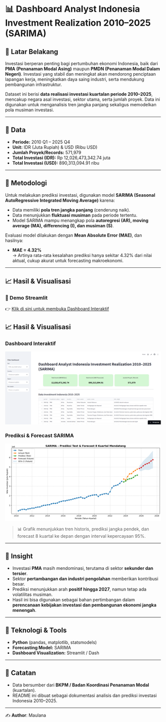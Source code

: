 # 📊 Dashboard Analyst Indonesia Investment Realization 2010–2025 (SARIMA)

## 📌 Latar Belakang
Investasi berperan penting bagi pertumbuhan ekonomi Indonesia, baik dari **PMA (Penanaman Modal Asing)** maupun **PMDN (Penanaman Modal Dalam Negeri)**. Investasi yang stabil dan meningkat akan mendorong penciptaan lapangan kerja, meningkatkan daya saing industri, serta mendukung pembangunan infrastruktur.

Dataset ini berisi **data realisasi investasi kuartalan periode 2010–2025**, mencakup negara asal investasi, sektor utama, serta jumlah proyek. Data ini digunakan untuk menganalisis tren jangka panjang sekaligus memodelkan pola musiman investasi.

---

## 📂 Data
- **Periode:** 2010 Q1 – 2025 Q4  
- **Unit:** IDR (Juta Rupiah) & USD (Ribu USD)  
- **Jumlah Proyek/Records:** 571,979  
- **Total Investasi (IDR):** Rp 12,026,473,342.74 juta  
- **Total Investasi (USD):** 890,313,094.91 ribu  

---

## 🔎 Metodologi
Untuk melakukan prediksi investasi, digunakan model **SARIMA (Seasonal AutoRegressive Integrated Moving Average)** karena:  
- Data memiliki **pola tren jangka panjang** (cenderung naik).  
- Data menunjukkan **fluktuasi musiman** pada periode tertentu.  
- Model SARIMA mampu menangkap pola **autoregresi (AR), moving average (MA), differencing (I), dan musiman (S)**.  

Evaluasi model dilakukan dengan **Mean Absolute Error (MAE)**, dan hasilnya:  
- **MAE = 4.32%**  
  → Artinya rata-rata kesalahan prediksi hanya sekitar 4.32% dari nilai aktual, cukup akurat untuk forecasting makroekonomi.  

---
## 📈 Hasil & Visualisasi
### 🔗 Demo Streamlit
👉 [Klik di sini untuk membuka Dashboard Interaktif](http://bit.ly/3VsYIzJ)

## 📈 Hasil & Visualisasi
### Dashboard Interaktif
![Dashboard Investment](src/streamlit.PNG)

### Prediksi & Forecast SARIMA
![SARIMA Forecast](src/futurekuartal.png)

> 📊 Grafik menunjukkan tren historis, prediksi jangka pendek, dan forecast 8 kuartal ke depan dengan interval kepercayaan 95%.

---

## 🧩 Insight
- Investasi **PMA** masih mendominasi, terutama di sektor **sekunder dan tersier**.  
- Sektor **pertambangan dan industri pengolahan** memberikan kontribusi besar.  
- Prediksi menunjukkan arah **positif hingga 2027**, namun tetap ada volatilitas musiman.  
- Hasil ini bisa digunakan sebagai bahan pertimbangan dalam **perencanaan kebijakan investasi dan pembangunan ekonomi jangka menengah**.  

---

## 🚀 Teknologi & Tools
- **Python** (pandas, matplotlib, statsmodels)  
- **Forecasting Model:** SARIMA  
- **Dashboard Visualization:** Streamlit / Dash  

---

## 📌 Catatan
- Data bersumber dari **BKPM / Badan Koordinasi Penanaman Modal** (kuartalan).  
- README ini dibuat sebagai dokumentasi analisis dan prediksi investasi Indonesia 2010–2025.  

---

✍️ **Author**: Maulana  
